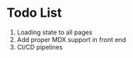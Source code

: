 # Todo List

1. Loading state to all pages
3. Add proper MDX support in front end
4. CI/CD pipelines
